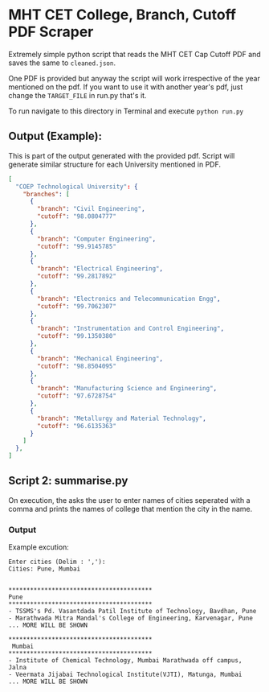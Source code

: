 # MHT CET College, Branch, Cutoff PDF Scraper
Extremely simple python script that reads the MHT CET Cap Cutoff PDF and saves the same to `cleaned.json`.

One PDF is provided but anyway the script will work irrespective of the year mentioned on the pdf. If you want to use it with another year's pdf, just change the `TARGET_FILE` in run.py that's it.

To run navigate to this directory in Terminal and execute `python run.py`

## Output (Example):
This is part of the output generated with the provided pdf. Script will generate similar structure for each University mentioned in PDF.
```json
[
  "COEP Technological University": {
    "branches": [
      {
        "branch": "Civil Engineering",
        "cutoff": "98.0804777"
      },
      {
        "branch": "Computer Engineering",
        "cutoff": "99.9145785"
      },
      {
        "branch": "Electrical Engineering",
        "cutoff": "99.2817892"
      },
      {
        "branch": "Electronics and Telecommunication Engg",
        "cutoff": "99.7062307"
      },
      {
        "branch": "Instrumentation and Control Engineering",
        "cutoff": "99.1350380"
      },
      {
        "branch": "Mechanical Engineering",
        "cutoff": "98.8504095"
      },
      {
        "branch": "Manufacturing Science and Engineering",
        "cutoff": "97.6728754"
      },
      {
        "branch": "Metallurgy and Material Technology",
        "cutoff": "96.6135363"
      }
    ]
  },
]
```

## Script 2: summarise.py
On execution, the asks the user to enter names of cities seperated with a comma and prints the names of college that mention the city in the name.

### Output
Example excution:
```
Enter cities (Delim : ','):
Cities: Pune, Mumbai


****************************************
Pune
****************************************
- TSSMS's Pd. Vasantdada Patil Institute of Technology, Bavdhan, Pune
- Marathwada Mitra Mandal's College of Engineering, Karvenagar, Pune
... MORE WILL BE SHOWN

****************************************
 Mumbai
****************************************
- Institute of Chemical Technology, Mumbai Marathwada off campus, Jalna
- Veermata Jijabai Technological Institute(VJTI), Matunga, Mumbai
... MORE WILL BE SHOWN
```